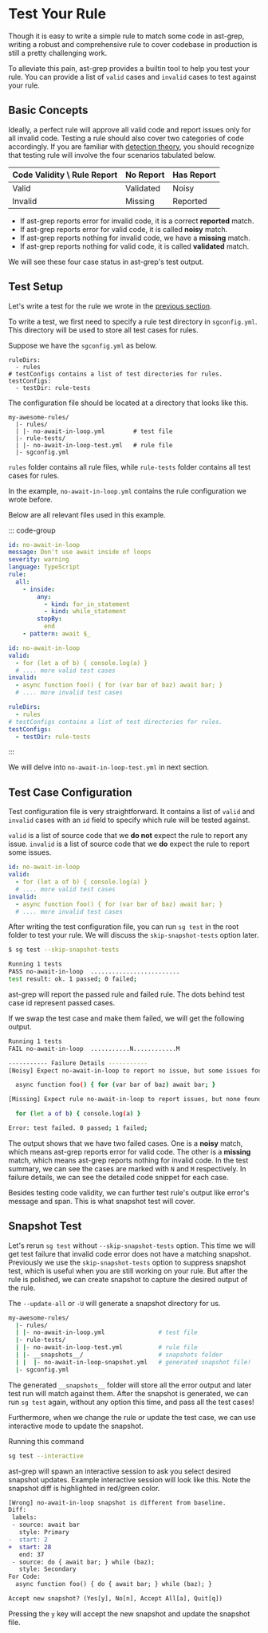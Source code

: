 # Test Your Rule

Though it is easy to write a simple rule to match some code in ast-grep, writing a robust and comprehensive rule to cover codebase in production is still a pretty challenging work.

To alleviate this pain, ast-grep provides a builtin tool to help you test your rule. You can provide a list of `valid` cases and `invalid` cases to test against your rule.

## Basic Concepts

Ideally, a perfect rule will approve all valid code and report issues only for all invalid code. Testing a rule should also cover two categories of code accordingly. If you are familiar with [detection theory](https://en.wikipedia.org/wiki/Detection_theory), you should recognize that testing rule will involve the four scenarios tabulated below.

|Code Validity \ Rule Report | No Report | Has Report |
|----------------------------|-----------|------------|
|         Valid              | Validated |    Noisy   |
|         Invalid            | Missing   |  Reported  |

* If ast-grep reports error for invalid code, it is a correct **reported** match.
* If ast-grep reports error for valid code, it is called **noisy** match.
* If ast-grep reports nothing for invalid code, we have a **missing** match.
* If ast-grep reports nothing for valid code, it is called **validated** match.

We will see these four case status in ast-grep's test output.

## Test Setup

Let's write a test for the rule we wrote in the [previous section](/guide/rule-config.html#rule-file).

To write a test, we first need to specify a rule test directory in `sgconfig.yml`. This directory will be used to store all test cases for rules.

Suppose we have the `sgconfig.yml` as below.
```yaml{4,5}
ruleDirs:
  - rules
# testConfigs contains a list of test directories for rules.
testConfigs:
  - testDir: rule-tests
```

The configuration file should be located at a directory that looks like this.

```bash{3,5}
my-awesome-rules/
  |- rules/
  | |- no-await-in-loop.yml        # test file
  |- rule-tests/
  | |- no-await-in-loop-test.yml   # rule file
  |- sgconfig.yml
```

`rules` folder contains all rule files, while `rule-tests` folder contains all test cases for rules.

In the example, `no-await-in-loop.yml` contains the rule configuration we wrote before.

Below are all relevant files used in this example.

::: code-group
```yaml [no-await-in-loop.yml]{1}
id: no-await-in-loop
message: Don't use await inside of loops
severity: warning
language: TypeScript
rule:
  all:
    - inside:
        any:
          - kind: for_in_statement
          - kind: while_statement
        stopBy:
          end
    - pattern: await $_
```


```yaml [no-await-in-loop-test.yml]{1}
id: no-await-in-loop
valid:
  - for (let a of b) { console.log(a) }
  # .... more valid test cases
invalid:
  - async function foo() { for (var bar of baz) await bar; }
  # .... more invalid test cases
```


```yaml [sgconfig.yml]{4,5}
ruleDirs:
  - rules
# testConfigs contains a list of test directories for rules.
testConfigs:
  - testDir: rule-tests
```
:::

We will delve into `no-await-in-loop-test.yml` in next section.

## Test Case Configuration

Test configuration file is very straightforward. It contains a list of `valid` and `invalid` cases with an `id` field to specify which rule will be tested against.

`valid` is a list of source code that we **do not** expect the rule to report any issue.
`invalid` is a list of source code that we **do** expect the rule to report some issues.

```yaml
id: no-await-in-loop
valid:
  - for (let a of b) { console.log(a) }
  # .... more valid test cases
invalid:
  - async function foo() { for (var bar of baz) await bar; }
  # .... more invalid test cases
```

After writing the test configuration file, you can run `sg test` in the root folder to test your rule.
We will discuss the `skip-snapshot-tests` option later.

```bash
$ sg test --skip-snapshot-tests

Running 1 tests
PASS no-await-in-loop  .........................
test result: ok. 1 passed; 0 failed;
```

ast-grep will report the passed rule and failed rule. The dots behind test case id represent passed cases.

If we swap the test case and make them failed, we will get the following output.

```bash
Running 1 tests
FAIL no-await-in-loop  ...........N............M

----------- Failure Details -----------
[Noisy] Expect no-await-in-loop to report no issue, but some issues found in:

  async function foo() { for (var bar of baz) await bar; }

[Missing] Expect rule no-await-in-loop to report issues, but none found in:

  for (let a of b) { console.log(a) }

Error: test failed. 0 passed; 1 failed;
```

The output shows that we have two failed cases. One is a **noisy** match, which means ast-grep reports error for valid code. The other is a **missing** match, which means ast-grep reports nothing for invalid code.
In the test summary, we can see the cases are marked with `N` and `M` respectively.
In failure details, we can see the detailed code snippet for each case.

Besides testing code validity, we can further test rule's output like error's message and span. This is what snapshot test will cover.

## Snapshot Test
Let's rerun `sg test` without `--skip-snapshot-tests` option.
This time we will get test failure that invalid code error does not have a matching snapshot.
Previously we use the `skip-snapshot-tests` option to suppress snapshot test, which is useful when you are still working on your rule. But after the rule is polished, we can create snapshot to capture the desired output of the rule.

The `--update-all` or `-U` will generate a snapshot directory for us.

```bash
my-awesome-rules/
  |- rules/
  | |- no-await-in-loop.yml               # test file
  |- rule-tests/
  | |- no-await-in-loop-test.yml          # rule file
  | |- __snapshots__/                     # snapshots folder
  | |  |- no-await-in-loop-snapshot.yml   # generated snapshot file!
  |- sgconfig.yml
```

The generated `__snapshots__` folder will store all the error output and later test run will match against them.
After the snapshot is generated, we can run `sg test` again, without any option this time, and pass all the test cases!

Furthermore, when we change the rule or update the test case, we can use interactive mode to update the snapshot.

Running this command

```bash
sg test --interactive
```

ast-grep will spawn an interactive session to ask you select desired snapshot updates. Example interactive session will look like this. Note the snapshot diff is highlighted in red/green color.

```diff
[Wrong] no-await-in-loop snapshot is different from baseline.
Diff:
 labels:
 - source: await bar
   style: Primary
-  start: 2
+  start: 28
   end: 37
 - source: do { await bar; } while (baz);
   style: Secondary
For Code:
  async function foo() { do { await bar; } while (baz); }

Accept new snapshot? (Yes[y], No[n], Accept All[a], Quit[q])
```

Pressing the `y` key will accept the new snapshot and update the snapshot file.
